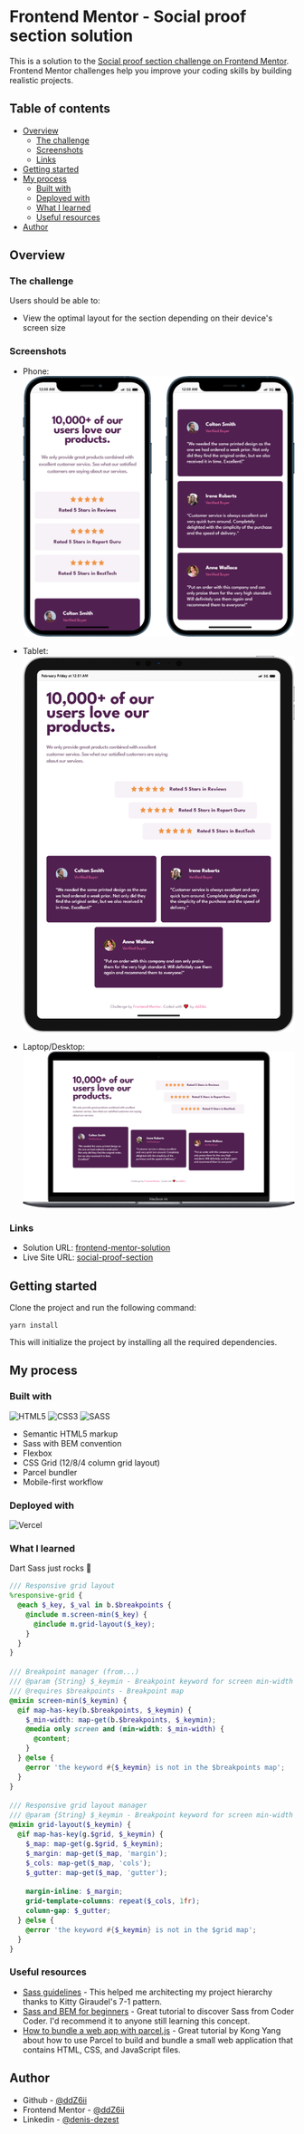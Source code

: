 # Frontend Mentor - Social proof section solution

This is a solution to the [Social proof section challenge on Frontend Mentor](https://www.frontendmentor.io/challenges/social-proof-section-6e0qTv_bA). Frontend Mentor challenges help you improve your coding skills by building realistic projects.

## Table of contents

- [Overview](#overview)
  - [The challenge](#the-challenge)
  - [Screenshots](#screenshots)
  - [Links](#links)
- [Getting started](#getting-started)
- [My process](#my-process)
  - [Built with](#built-with)
  - [Deployed with](#deployed-with)
  - [What I learned](#what-i-learned)
  - [Useful resources](#useful-resources)
- [Author](#author)

## Overview

### The challenge

Users should be able to:

- View the optimal layout for the section depending on their device's screen size

### Screenshots

- Phone:
  ![](./screenshots/mobile.png)

- Tablet:
  ![](./screenshots/tablet.png)

- Laptop/Desktop:
  ![](./screenshots/deskop.png)

### Links

- Solution URL: [frontend-mentor-solution](https://www.frontendmentor.io/solutions/responsive-page-using-css-grid-column-layout-and-flexbox-RRM6SZx9dV)
- Live Site URL: [social-proof-section](https://social-proof-section-lyart-five.vercel.app/)

## Getting started

Clone the project and run the following command:

```console
yarn install
```

This will initialize the project by installing all the required dependencies.

## My process

### Built with

![HTML5](https://img.shields.io/badge/HTML5-E34F26.svg?style=for-the-badge&logo=HTML5&logoColor=white)
![CSS3](https://img.shields.io/badge/CSS3-1572B6.svg?style=for-the-badge&logo=CSS3&logoColor=white)
![SASS](https://img.shields.io/badge/SASS-hotpink.svg?style=for-the-badge&logo=SASS&logoColor=white)

- Semantic HTML5 markup
- Sass with BEM convention
- Flexbox
- CSS Grid (12/8/4 column grid layout)
- Parcel bundler
- Mobile-first workflow

### Deployed with

![Vercel](https://img.shields.io/badge/vercel-%23000000.svg?style=for-the-badge&logo=vercel&logoColor=white)

### What I learned

Dart Sass just rocks 🚀

```scss
/// Responsive grid layout
%responsive-grid {
  @each $_key, $_val in b.$breakpoints {
    @include m.screen-min($_key) {
      @include m.grid-layout($_key);
    }
  }
}

/// Breakpoint manager (from...)
/// @param {String} $_keymin - Breakpoint keyword for screen min-width
/// @requires $breakpoints - Breakpoint map
@mixin screen-min($_keymin) {
  @if map-has-key(b.$breakpoints, $_keymin) {
    $_min-width: map-get(b.$breakpoints, $_keymin);
    @media only screen and (min-width: $_min-width) {
      @content;
    }
  } @else {
    @error 'the keyword #{$_keymin} is not in the $breakpoints map';
  }
}

/// Responsive grid layout manager
/// @param {String} $_keymin - Breakpoint keyword for screen min-width
@mixin grid-layout($_keymin) {
  @if map-has-key(g.$grid, $_keymin) {
    $_map: map-get(g.$grid, $_keymin);
    $_margin: map-get($_map, 'margin');
    $_cols: map-get($_map, 'cols');
    $_gutter: map-get($_map, 'gutter');

    margin-inline: $_margin;
    grid-template-columns: repeat($_cols, 1fr);
    column-gap: $_gutter;
  } @else {
    @error 'the keyword #{$_keymin} is not in the $grid map';
  }
}
```

### Useful resources

- [Sass guidelines](https://sass-guidelin.es/) - This helped me architecting my project hierarchy thanks to Kitty Giraudel's 7-1 pattern.
- [Sass and BEM for beginners](https://www.youtube.com/watch?v=jfMHA8SqUL4) - Great tutorial to discover Sass from Coder Coder. I'd recommend it to anyone still learning this concept.
- [How to bundle a web app with parcel.js](https://www.digitalocean.com/community/tutorials/how-to-bundle-a-web-app-with-parcel-js) - Great tutorial by Kong Yang about how to use Parcel to build and bundle a small web application that contains HTML, CSS, and JavaScript files.

## Author

- Github - [@ddZ6ii](https://github.com/ddZ6ii)
- Frontend Mentor - [@ddZ6ii](https://www.frontendmentor.io/profile/ddZ6ii)
- Linkedin - [@denis-dezest](https://www.linkedin.com/in/denis-dezest/)
